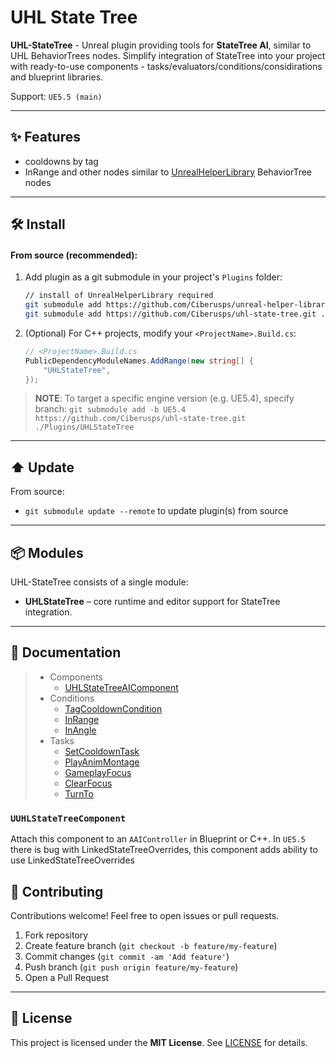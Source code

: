 # UHL State Tree

**UHL-StateTree** - Unreal plugin providing tools for **StateTree AI**, similar to UHL BehaviorTrees nodes. Simplify integration of StateTree into your project with ready-to-use components - tasks/evaluators/conditions/considirations and blueprint libraries.

Support: `UE5.5 (main)`

---

## ✨ Features

- cooldowns by tag
- InRange and other nodes similar to [UnrealHelperLibrary](https://github.com/Ciberusps/unreal-helper-library) BehaviorTree nodes

---

## 🛠️ Install

#### From source (recommended):

1. Add plugin as a git submodule in your project's `Plugins` folder:

   ```bash
   // install of UnrealHelperLibrary required
   git submodule add https://github.com/Ciberusps/unreal-helper-library.git ./Plugins/UnrealHelperLibrary
   git submodule add https://github.com/Ciberusps/uhl-state-tree.git ./Plugins/UHLStateTree
   ```

2. (Optional) For C++ projects, modify your `<ProjectName>.Build.cs`:

   ```csharp
   // <ProjectName>.Build.cs
   PublicDependencyModuleNames.AddRange(new string[] {
       "UHLStateTree",
   });
   ```

> **NOTE**: To target a specific engine version (e.g. UE5.4), specify branch:
> `git submodule add -b UE5.4 https://github.com/Ciberusps/uhl-state-tree.git ./Plugins/UHLStateTree`

---

## ⬆️ Update

From source:

- `git submodule update --remote` to update plugin(s) from source

---

## 📦 Modules

UHL-StateTree consists of a single module:

- **UHLStateTree** – core runtime and editor support for StateTree integration.

---

## 📖 Documentation

> - Components
>   - [UHLStateTreeAIComponent](#UUHLStateTreeAIComponent)
> - Conditions
>   - [TagCooldownCondition](#TagCooldownCondition)
>   - [InRange]()
>   - [InAngle]()
> - Tasks
>   - [SetCooldownTask](#SetCooldownTask)
>   - [PlayAnimMontage]()
>   - [GameplayFocus]()
>   - [ClearFocus]()
>   - [TurnTo]()


### `UUHLStateTreeComponent`

Attach this component to an `AAIController` in Blueprint or C++.
In `UE5.5` there is bug with LinkedStateTreeOverrides, this component adds ability to use LinkedStateTreeOverrides  

## 🤝 Contributing

Contributions welcome! Feel free to open issues or pull requests.

1. Fork repository
2. Create feature branch (`git checkout -b feature/my-feature`)
3. Commit changes (`git commit -am 'Add feature'`)
4. Push branch (`git push origin feature/my-feature`)
5. Open a Pull Request

---

## 📄 License

This project is licensed under the **MIT License**. See [LICENSE](LICENSE) for details.
